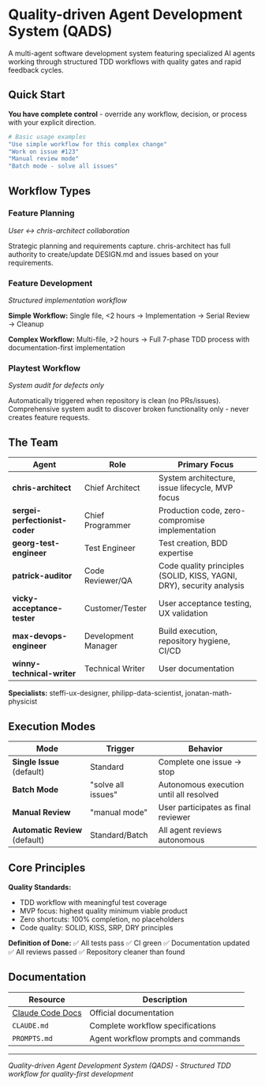 # Quality-driven Agent Development System (QADS)

A multi-agent software development system featuring specialized AI agents working through structured TDD workflows with quality gates and rapid feedback cycles.

## Quick Start

**You have complete control** - override any workflow, decision, or process with your explicit direction.

```bash
# Basic usage examples
"Use simple workflow for this complex change"
"Work on issue #123" 
"Manual review mode" 
"Batch mode - solve all issues"
```

## Workflow Types

### Feature Planning
*User ↔ chris-architect collaboration*

Strategic planning and requirements capture. chris-architect has full authority to create/update DESIGN.md and issues based on your requirements.

### Feature Development  
*Structured implementation workflow*

**Simple Workflow:** Single file, <2 hours → Implementation → Serial Review → Cleanup

**Complex Workflow:** Multi-file, >2 hours → Full 7-phase TDD process with documentation-first implementation

### Playtest Workflow
*System audit for defects only*

Automatically triggered when repository is clean (no PRs/issues). Comprehensive system audit to discover broken functionality only - never creates feature requests.

## The Team

| Agent | Role | Primary Focus |
|-------|------|---------------|
| **chris-architect** | Chief Architect | System architecture, issue lifecycle, MVP focus |
| **sergei-perfectionist-coder** | Chief Programmer | Production code, zero-compromise implementation |
| **georg-test-engineer** | Test Engineer | Test creation, BDD expertise |
| **patrick-auditor** | Code Reviewer/QA | Code quality principles (SOLID, KISS, YAGNI, DRY), security analysis |
| **vicky-acceptance-tester** | Customer/Tester | User acceptance testing, UX validation |
| **max-devops-engineer** | Development Manager | Build execution, repository hygiene, CI/CD |
| **winny-technical-writer** | Technical Writer | User documentation |

**Specialists:** steffi-ux-designer, philipp-data-scientist, jonatan-math-physicist

## Execution Modes

| Mode | Trigger | Behavior |
|------|---------|----------|
| **Single Issue** (default) | Standard | Complete one issue → stop |
| **Batch Mode** | "solve all issues" | Autonomous execution until all resolved |
| **Manual Review** | "manual mode" | User participates as final reviewer |
| **Automatic Review** (default) | Standard/Batch | All agent reviews autonomous |

## Core Principles

**Quality Standards:**
- TDD workflow with meaningful test coverage
- MVP focus: highest quality minimum viable product  
- Zero shortcuts: 100% completion, no placeholders
- Code quality: SOLID, KISS, SRP, DRY principles

**Definition of Done:**
✅ All tests pass ✅ CI green ✅ Documentation updated ✅ All reviews passed ✅ Repository cleaner than found

## Documentation

| Resource | Description |
|----------|-------------|
| [Claude Code Docs](https://docs.anthropic.com/en/docs/claude-code/common-workflows) | Official documentation |
| `CLAUDE.md` | Complete workflow specifications |
| `PROMPTS.md` | Agent workflow prompts and commands |

---

*Quality-driven Agent Development System (QADS) - Structured TDD workflow for quality-first development*